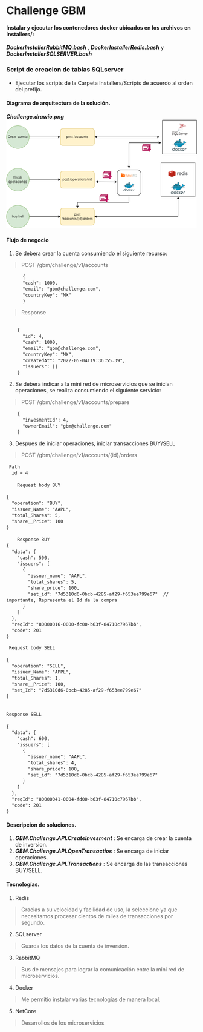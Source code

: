 # Challenge GBM

#### Instalar y ejecutar los contenedores docker ubicados en los archivos en Installers/:

**_DockerInstallerRabbitMQ.bash_** , **_DockerInstallerRedis.bash_** y **_DockerInstallerSQLSERVER.bash_**

### Script de creacion de tablas SQLserver

* Ejecutar los scripts de la Carpeta Installers/Scripts de acuerdo al orden del prefijo.

#### Diagrama de arquitectura de la solución.
**_Challenge.drawio.png_**
![alt text for screen readers](./Challenge.drawio.png "diagrama de arquitectura")

#### Flujo de negocio

1.  Se debera crear la cuenta consumiendo el siguiente recurso:

> POST /gbm/challenge/v1/accounts
```
	  {
	  "cash": 1000,
	  "email": "gbm@challenge.com",
	  "countryKey": "MX"
	  }
```
> Response
```

	{
	  "id": 4,
	  "cash": 1000,
	  "email": "gbm@challenge.com",
	  "countryKey": "MX",
	  "createdAt": "2022-05-04T19:36:55.39",
	  "issuers": []
	}
```

2.  Se debera indicar a la mini red de microservicios que se inician operaciones, se realiza consumiendo el siguiente servicio:

> POST /gbm/challenge/v1/accounts/prepare
```
	{
	  "invesmentId": 4,
	  "ownerEmail": "gbm@challenge.com"
	}
```
3.  Despues de iniciar operaciones, iniciar transacciones BUY/SELL


> POST /gbm/challenge/v1/accounts/{id}/orders
``` 
 Path
  id = 4

	Request body BUY

{
  "operation": "BUY",
  "issuer_Name": "AAPL",
  "total_Shares": 5,
  "share__Price": 100
}

	Response BUY
{
  "data": {
	"cash": 500,
	"issuers": [
	  {
		"issuer_name": "AAPL",
		"total_shares": 5,
		"share_price": 100,
		"set_id": "7d5310d6-0bcb-4285-af29-f653ee799e67"  // importante, Representa el Id de la compra
	  }
	]
  },
  "reqId": "80000016-0000-fc00-b63f-84710c7967bb",
  "code": 201
}
```

```
 Request body SELL

{
  "operation": "SELL",
  "issuer_Name": "APPL",
  "total_Shares": 1,
  "share__Price": 100,
  "set_Id": "7d5310d6-0bcb-4285-af29-f653ee799e67"
}


Response SELL

{
  "data": {
    "cash": 600,
    "issuers": [
      {
        "issuer_name": "AAPL",
        "total_shares": 4,
        "share_price": 100,
        "set_id": "7d5310d6-0bcb-4285-af29-f653ee799e67"
      }
    ]
  },
  "reqId": "80000041-0004-fd00-b63f-84710c7967bb",
  "code": 201
}
```
#### Descripcion de soluciones.

1. **_GBM.Challenge.API.CreateInvesment_** : 
 Se encarga de crear la cuenta de inversion.
2. **_GBM.Challenge.API.OpenTransactios_** : 
 Se encarga de iniciar operaciones.
3. **_GBM.Challenge.API.Transactions_** : 
 Se encarga de las transacciones BUY/SELL.

#### Tecnologías.

1. Redis
> Gracias a su velocidad y facilidad de uso, la seleccione ya que necesitamos procesar cientos de miles de transacciones por segundo.
2. SQLserver
> Guarda los datos de la cuenta de inversion.
3. RabbitMQ
> Bus de mensajes para lograr la comunicación entre la mini red de microservicios.
4. Docker
> Me permitio instalar varias tecnologías de manera local.
5. NetCore
> Desarrollos de los microservicios

